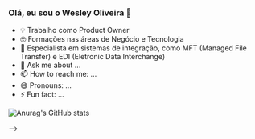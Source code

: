 ### Olá, eu sou o Wesley Oliveira 👋

- 💡 Trabalho como Product Owner
- 🤓 Formações nas áreas de Negócio e Tecnologia
- 📁 Especialista em sistemas de integração, como MFT (Managed File Transfer) e EDI (Eletronic Data Interchange)
- 💬 Ask me about ...
- 📫 How to reach me: ...
- 😄 Pronouns: ...
- ⚡ Fun fact: ...

![Anurag's GitHub stats](https://github-readme-stats.vercel.app/api?username=wesley-repository&show_icons=true&theme=holi)

-->

